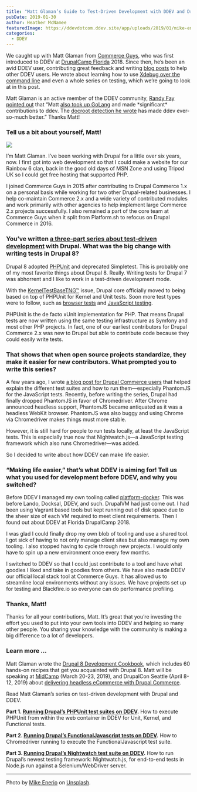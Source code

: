 ```yaml
---
title: "Matt Glaman’s Guide to Test-Driven Development with DDEV and Drupal"
pubDate: 2019-01-30
author: Heather McNamee
featuredImage: https://ddevdotcom.ddev.site/app/uploads/2019/01/mike-enerio-87665-unsplash-e1548857780487.jpg
categories:
  - DDEV
---
```


We caught up with Matt Glaman from [Commerce Guys](https://commerceguys.com/), who was first introduced to DDEV at [DrupalCamp Florida](https://www.fldrupal.camp/) 2018\. Since then, he’s been an avid DDEV user, contributing great feedback and writing [blog posts](https://glamanate.com/tags/ddev) to help other DDEV users. He wrote about learning how to use [Xdebug over the command line](https://glamanate.com/blog/xdebug-over-command-line-ddev) and even a whole series on testing, which we’re going to look at in this post.

Matt Glaman is an active member of the DDEV community, [Randy Fay pointed out](https://twitter.com/randyfay/status/1090727584457940993) that “Matt [also took up GoLang](https://glamanate.com/blog/goland-ide-and-local-vendor-directories) and made \*significant\* contributions to ddev. The [docroot detection he wrote](https://github.com/drud/ddev/pulls?q=is%3Apr+author%3Amglaman+is%3Aclosed) has made ddev ever-so-much better.” Thanks Matt!

### Tell us a bit about yourself, Matt!

![](https://ddev.com/app/uploads/2019/01/author-matt-glaman-e1548869414810-1024x966.jpg)

I’m Matt Glaman. I’ve been working with Drupal for a little over six years, now. I first got into web development so that I could make a website for our Rainbow 6 clan, back in the good old days of MSN Zone and using Tripod UK so I could get free hosting that supported PHP.

I joined Commerce Guys in 2015 after contributing to Drupal Commerce 1.x on a personal basis while working for two other Drupal-related businesses. I help co-maintain Commerce 2.x and a wide variety of contributed modules and work primarily with other agencies to help implement large Commerce 2.x projects successfully. I also remained a part of the core team at Commerce Guys when it split from Platform.sh to refocus on Drupal Commerce in 2016.

### You’ve written [a three-part series about test-driven development](https://glamanate.com/tags/testing) with Drupal. What was the big change with writing tests in Drupal 8?

Drupal 8 adopted [PHPUnit](https://phpunit.de/) and deprecated Simpletest. This is probably one of my most favorite things about Drupal 8\. Really. Writing tests for Drupal 7 was abhorrent and I like to work in a test-driven development mode.

With the [KernelTestBaseTNG™](https://www.drupal.org/node/2304461) issue, Drupal core officially moved to being based on top of PHPUnit for Kernel and Unit tests. Soon more test types were to follow, such as [browser tests](https://www.drupal.org/node/2232861) and [JavaScript testing](https://www.drupal.org/node/2469713).

PHPUnit is the de facto xUnit implementation for PHP. That means Drupal tests are now written using the same testing infrastructure as Symfony and most other PHP projects. In fact, one of our earliest contributors for Drupal Commerce 2.x was new to Drupal but able to contribute code because they could easily write tests.

### That shows that when open source projects standardize, they make it easier for new contributors. What prompted you to write this series?

A few years ago, I wrote [a blog post for Drupal Commerce users](https://drupalcommerce.org/blog/45322/commerce-2x-unit-kernel-and-functional-tests-oh-my) that helped explain the different test suites and how to run them—especially PhantomJS for the JavaScript tests. Recently, before writing the series, Drupal had finally dropped PhantomJS in favor of Chromedriver. After Chrome announced headless support, PhantomJS became antiquated as it was a headless WebKit browser. PhantomJS was also buggy and using Chrome via Chromedriver makes things must more stable.

However, it is still hard for people to run tests locally, at least the JavaScript tests. This is especially true now that Nightwatch.js—a JavaScript testing framework which also runs Chromedriver—was added.

So I decided to write about how DDEV can make life easier.

### “Making life easier,” that’s what DDEV is aiming for! Tell us what you used for development before DDEV, and why you switched?

Before DDEV I managed my own tooling called [platform-docker](https://github.com/mglaman/platform-docker). This was before Lando, Docksal, DDEV, and such. DrupalVM had just come out. I had been using Vagrant based tools but kept running out of disk space due to the sheer size of each VM required to meet client requirements. Then I found out about DDEV at Florida DrupalCamp 2018.

I was glad I could finally drop my own blob of tooling and use a shared tool. I got sick of having to not only manage client sites but also manage my own tooling. I also stopped having to cycle through new projects. I would only have to spin up a new environment once every few months.

I switched to DDEV so that I could just contribute to a tool and have what goodies I liked and take in goodies from others. We have also made DDEV our official local stack tool at Commerce Guys. It has allowed us to streamline local environments without any issues. We have projects set up for testing and Blackfire.io so everyone can do performance profiling.

### Thanks, Matt!

Thanks for all your contributions, Matt. It’s great that you’re investing the effort you used to put into your own tools into DDEV and helping so many other people. You sharing your knowledge with the community is making a big difference to a lot of developers.

### Learn more …

Matt Glaman wrote the [Drupal 8 Development Cookbook](https://www.packtpub.com/web-development/drupal-8-development-cookbook-second-edition), which includes 60 hands-on recipes that get you acquainted with Drupal 8\. Matt will be speaking at [MidCamp](https://www.midcamp.org/) (March 20-23, 2019), and DrupalCon Seattle (April 8-12, 2019) about [delivering headless eCommerce with Drupal Commerce](https://events.drupal.org/seattle2019/sessions/delivering-headless-commerce).

Read Matt Glaman’s series on test-driven development with Drupal and DDEV.

**Part 1\. [Running Drupal’s PHPUnit test suites on DDEV](https://glamanate.com/blog/running-drupals-phpunit-test-suites-ddev).** How to execute PHPUnit from within the web container in DDEV for Unit, Kernel, and Functional tests.

**Part 2\. [Running Drupal’s FunctionalJavascript tests on DDEV](https://glamanate.com/blog/running-drupals-functionaljavascript-tests-ddev).** How to Chromedriver running to execute the FunctionalJavascript test suite.

**Part 3\. [Running Drupal’s Nightwatch test suite on DDEV](https://glamanate.com/blog/running-drupals-nightwatch-test-suite-ddev).** How to run Drupal’s newest testing framework: Nightwatch.js, for end-to-end tests in Node.js run against a Selenium/WebDriver server.

---

Photo by [Mike Enerio](https://unsplash.com/photos/2IkxeDKaZdY?utm%5Fsource=unsplash&utm%5Fmedium=referral&utm%5Fcontent=creditCopyText) on [Unsplash](https://unsplash.com/?utm%5Fsource=unsplash&utm%5Fmedium=referral&utm%5Fcontent=creditCopyText).
